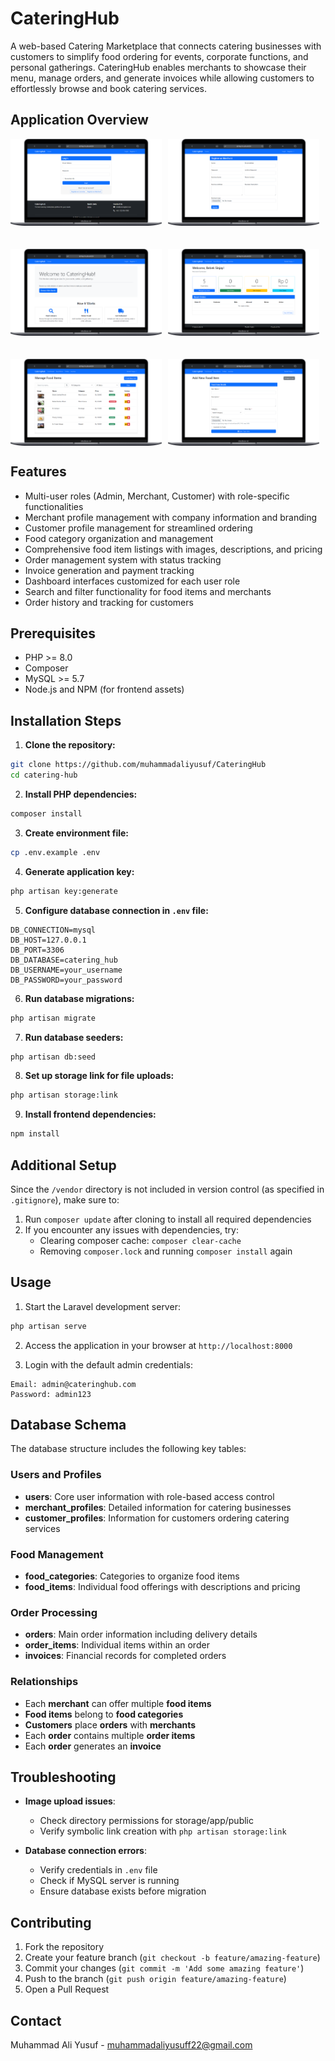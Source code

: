 # CateringHub

A web-based Catering Marketplace that connects catering businesses with customers to simplify food ordering for events, corporate functions, and personal gatherings. CateringHub enables merchants to showcase their menu, manage orders, and generate invoices while allowing customers to effortlessly browse and book catering services.

## Application Overview

<div style="display: flex; flex-wrap: wrap; gap: 10px; margin-bottom: 20px;">
  <img src="https://github.com/muhammadaliyusuf/CateringHub/blob/main/.ApplicationOverview/Login.png" style="width: 48%; height: auto;">
  <img src="https://github.com/muhammadaliyusuf/CateringHub/blob/main/.ApplicationOverview/MerchantRegister.png" style="width: 48%; height: auto;">
</div>
<br>
<div style="display: flex; flex-wrap: wrap; gap: 10px; margin-bottom: 20px;">
  <img src="https://github.com/muhammadaliyusuf/CateringHub/blob/main/.ApplicationOverview/Homepage.png" style="width: 48%; height: auto;">
  <img src="https://github.com/muhammadaliyusuf/CateringHub/blob/main/.ApplicationOverview/MerchantDashboard.png" style="width: 48%; height: auto;">
</div>
<br>
<div style="display: flex; flex-wrap: wrap; gap: 10px; margin-bottom: 20px;">
  <img src="https://github.com/muhammadaliyusuf/CateringHub/blob/main/.ApplicationOverview/DashboardFoodItems.png" style="width: 48%; height: auto;">
  <img src="https://github.com/muhammadaliyusuf/CateringHub/blob/main/.ApplicationOverview/AddFoodItem.png" style="width: 48%; height: auto;">
</div>

## Features

- Multi-user roles (Admin, Merchant, Customer) with role-specific functionalities
- Merchant profile management with company information and branding
- Customer profile management for streamlined ordering
- Food category organization and management
- Comprehensive food item listings with images, descriptions, and pricing
- Order management system with status tracking
- Invoice generation and payment tracking
- Dashboard interfaces customized for each user role
- Search and filter functionality for food items and merchants
- Order history and tracking for customers

## Prerequisites

- PHP >= 8.0
- Composer
- MySQL >= 5.7
- Node.js and NPM (for frontend assets)

## Installation Steps

1. **Clone the repository:**
```bash
git clone https://github.com/muhammadaliyusuf/CateringHub
cd catering-hub
```

2. **Install PHP dependencies:**
```bash
composer install
```

3. **Create environment file:**
```bash
cp .env.example .env
```

4. **Generate application key:**
```bash
php artisan key:generate
```

5. **Configure database connection in `.env` file:**
```
DB_CONNECTION=mysql
DB_HOST=127.0.0.1
DB_PORT=3306
DB_DATABASE=catering_hub
DB_USERNAME=your_username
DB_PASSWORD=your_password
```

6. **Run database migrations:**
```bash
php artisan migrate
```

7. **Run database seeders:**
```bash
php artisan db:seed
```

8. **Set up storage link for file uploads:**
```bash
php artisan storage:link
```

9. **Install frontend dependencies:**
```bash
npm install
```

## Additional Setup

Since the `/vendor` directory is not included in version control (as specified in `.gitignore`), make sure to:

1. Run `composer update` after cloning to install all required dependencies
2. If you encounter any issues with dependencies, try:
   - Clearing composer cache: `composer clear-cache`
   - Removing `composer.lock` and running `composer install` again

## Usage

1. Start the Laravel development server:
```bash
php artisan serve
```

2. Access the application in your browser at `http://localhost:8000`

3. Login with the default admin credentials:
```
Email: admin@cateringhub.com
Password: admin123
```

## Database Schema

The database structure includes the following key tables:

### Users and Profiles

- **users**: Core user information with role-based access control
- **merchant_profiles**: Detailed information for catering businesses
- **customer_profiles**: Information for customers ordering catering services

### Food Management

- **food_categories**: Categories to organize food items
- **food_items**: Individual food offerings with descriptions and pricing

### Order Processing

- **orders**: Main order information including delivery details
- **order_items**: Individual items within an order
- **invoices**: Financial records for completed orders

### Relationships

- Each **merchant** can offer multiple **food items**
- **Food items** belong to **food categories**
- **Customers** place **orders** with **merchants**
- Each **order** contains multiple **order items**
- Each **order** generates an **invoice**

## Troubleshooting

- **Image upload issues**:
  - Check directory permissions for storage/app/public
  - Verify symbolic link creation with `php artisan storage:link`

- **Database connection errors**:
  - Verify credentials in `.env` file
  - Check if MySQL server is running
  - Ensure database exists before migration

## Contributing

1. Fork the repository
2. Create your feature branch (`git checkout -b feature/amazing-feature`)
3. Commit your changes (`git commit -m 'Add some amazing feature'`)
4. Push to the branch (`git push origin feature/amazing-feature`)
5. Open a Pull Request

## Contact

Muhammad Ali Yusuf - muhammadaliyusuff22@gmail.com
